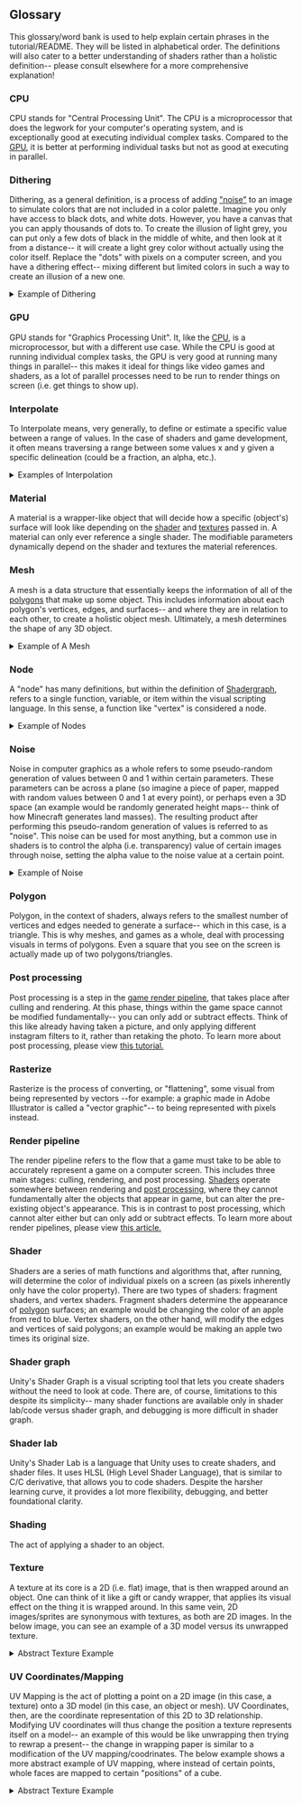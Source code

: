 ## Glossary
This glossary/word bank is used to help explain certain phrases in the tutorial/README. They will be listed in alphabetical order.
The definitions will also cater to a better understanding of shaders rather than a holistic definition-- please consult elsewhere for a more comprehensive explanation!

### CPU
CPU stands for "Central Processing Unit". The CPU is a microprocessor that does the legwork for your computer's operating system, and is exceptionally good at executing individual complex tasks. Compared to the [GPU](https://github.com/uclaacm/studio-creative-tutorials/blob/main/ShaderGraph/Glossary.md#gpu), it is better at performing individual tasks but not as good at executing in parallel.

### Dithering
Dithering, as a general definition, is a process of adding ["noise"](https://github.com/uclaacm/studio-creative-tutorials/blob/main/ShaderGraph/Glossary.md#noise) to an image to simulate colors that are not included in a color palette. Imagine you only have access to black dots, and white dots. However, you have a canvas that you can apply thousands of dots to. To create the illusion of light grey, you can put only a few dots of black in the middle of white, and then look at it from a distance-- it will create a light grey color without actually using the color itself. Replace the "dots" with pixels on a computer screen, and you have a dithering effect-- mixing different but limited colors in such a way to create an illusion of a new one.

<details>
  <summary>Example of Dithering</summary>
  <img src = Images/dither_bw.png></img>
</details>

### GPU
GPU stands for "Graphics Processing Unit". It, like the [CPU](https://github.com/uclaacm/studio-creative-tutorials/blob/main/ShaderGraph/Glossary.md#cpu), is a microprocessor, but with a different use case. While the CPU is good at running individual complex tasks, the GPU is very good at running many things in parallel-- this makes it ideal for things like video games and shaders, as a lot of parallel processes need to be run to render things on screen (i.e. get things to show up).

### Interpolate
To Interpolate means, very generally, to define or estimate a specific value between a range of values. In the case of shaders and game development, it often means traversing a range between some values x and y given a specific delineation (could be a fraction, an alpha, etc.).

<details>
  <summary>Examples of Interpolation</summary>
  
  - Going through an alpha value (opacity decimal) of 0 and 1 in relation to time.
  - Running from vector A to vector B in relation to a character's speed.
</details>

### Material
A material is a wrapper-like object that will decide how a specific (object's) surface will look like depending on the [shader](https://github.com/uclaacm/studio-creative-tutorials/blob/main/ShaderGraph/Glossary.md#shader) and [textures](https://github.com/uclaacm/studio-creative-tutorials/blob/main/ShaderGraph/Glossary.md#texture) passed in. A material can only ever reference a single shader. The modifiable parameters dynamically depend on the shader and textures the material references.

### Mesh
A mesh is a data structure that essentially keeps the information of all of the [polygons](https://github.com/uclaacm/studio-creative-tutorials/blob/main/ShaderGraph/Glossary.md#polygon) that make up some object. This includes information about each polygon's vertices, edges, and surfaces-- and where they are in relation to each other, to create a holistic object mesh. Ultimately, a mesh determines the shape of any 3D object.

<details>
  <summary>Example of A Mesh</summary>
  <img src = Images/mesh_bunny.png></img>
</details>

### Node
A "node" has many definitions, but within the definition of [Shadergraph](https://github.com/uclaacm/studio-creative-tutorials/blob/main/ShaderGraph/Glossary.md#shadergraph), refers to a single function, variable, or item within the visual scripting language. In this sense, a function like "vertex" is considered a node.

<details>
  <summary>Example of Nodes</summary>
  <img src = Images/Shader%20Graph%20Window.png></img>
</details>

### Noise
Noise in computer graphics as a whole refers to some pseudo-random generation of values between 0 and 1 within certain parameters. These parameters can be across a plane (so imagine a piece of paper, mapped with random values between 0 and 1 at every point), or perhaps even a 3D space (an example would be randomly generated height maps-- think of how Minecraft generates land masses). The resulting product after performing this pseudo-random generation of values is referred to as "noise". This noise can be used for most anything, but a common use in shaders is to control the alpha (i.e. transparency) value of certain images through noise, setting the alpha value to the noise value at a certain point.

<details>
  <summary>Example of Noise</summary>
  <img src = Images/noise.jpg></img>
</details>

### Polygon
Polygon, in the context of shaders, always refers to the smallest number of vertices and edges needed to generate a surface-- which in this case, is a triangle. This is why meshes, and games as a whole, deal with processing visuals in terms of polygons. Even a square that you see on the screen is actually made up of two polygons/triangles.

### Post processing
Post processing is a step in the [game render pipeline](https://github.com/uclaacm/studio-creative-tutorials/blob/main/ShaderGraph/Glossary.md#render-pipeline), that takes place after culling and rendering. At this phase, things within the game space cannot be modified fundamentally-- you can only add or subtract effects. Think of this like already having taken a picture, and only applying different instagram filters to it, rather than retaking the photo. To learn more about post processing, please view [this tutorial.](https://github.com/uclaacm/studio-creative-tutorials/tree/fall-21/Post%20Processing)

### Rasterize
Rasterize is the process of converting, or "flattening", some visual from being represented by vectors --for example: a graphic made in Adobe Illustrator is called a "vector graphic"-- to being represented with pixels instead.

### Render pipeline
The render pipeline refers to the flow that a game must take to be able to accurately represent a game on a computer screen. This includes three main stages: culling, rendering, and post processing. [Shaders](https://github.com/uclaacm/studio-creative-tutorials/blob/main/ShaderGraph/Glossary.md#shader) operate somewhere between rendering and [post processing](https://github.com/uclaacm/studio-creative-tutorials/blob/main/ShaderGraph/Glossary.md#post-processing), where they cannot fundamentally alter the objects that appear in game, but can alter the pre-existing object's appearance. This is in contrast to post processing, which cannot alter either but can only add or subtract effects. To learn more about render pipelines, please view [this article.](https://github.com/uclaacm/studio-creative-tutorials/blob/fall-21/Post%20Processing/Dictionary/Render%20Pipelines.md)

### Shader
Shaders are a series of math functions and algorithms that, after running, will determine the color of individual pixels on a screen (as pixels inherently only have the color property). There are two types of shaders: fragment shaders, and vertex shaders. Fragment shaders determine the appearance of [polygon](https://github.com/uclaacm/studio-creative-tutorials/blob/main/ShaderGraph/Glossary.md#polygon) surfaces; an example would be changing the color of an apple from red to blue. Vertex shaders, on the other hand, will modify the edges and vertices of said polygons; an example would be making an apple two times its original size.

### Shader graph
Unity's Shader Graph is a visual scripting tool that lets you create shaders without the need to look at code. There are, of course, limitations to this despite its simplicity-- many shader functions are available only in shader lab/code versus shader graph, and debugging is more difficult in shader graph.

### Shader lab
Unity's Shader Lab is a language that Unity uses to create shaders, and shader files. It uses HLSL (High Level Shader Language), that is similar to C/C derivative, that allows you to code shaders. Despite the harsher learning curve, it provides a lot more flexibility, debugging, and better foundational clarity.

### Shading
The act of applying a shader to an object.

### Texture
A texture at its core is a 2D (i.e. flat) image, that is then wrapped around an object. One can think of it like a gift or candy wrapper, that applies its visual effect on the thing it is wrapped around. In this same vein, 2D images/sprites are synonymous with textures, as both are 2D images. In the below image, you can see an example of a 3D model versus its unwrapped texture.

<details>
  <summary>Abstract Texture Example</summary>
  <img src = Images/texture_wrapping.png></img>
</details>

### UV Coordinates/Mapping
UV Mapping is the act of plotting a point on a 2D image (in this case, a texture) onto a 3D model (in this case, an object or mesh). UV Coordinates, then, are the coordinate representation of this 2D to 3D relationship. Modifying UV coordinates will thus change the position a texture represents itself on a model-- an example of this would be like unwrapping then trying to rewrap a present-- the change in wrapping paper is similar to a modification of the UV mapping/coodrinates. The below example shows a more abstract example of UV mapping, where instead of certain points, whole faces are mapped to certain "positions" of a cube.

<details>
  <summary>Abstract Texture Example</summary>
  <img src = Images/cube_unwrapped.png></img>
</details>
